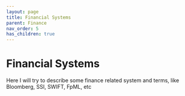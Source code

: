 ```yaml
---
layout: page
title: Financial Systems
parent: Finance
nav_order: 5
has_children: true
---
```


# Financial Systems

Here I will try to describe some finance related system and terms, like Bloomberg, SSI, SWIFT, FpML, etc

